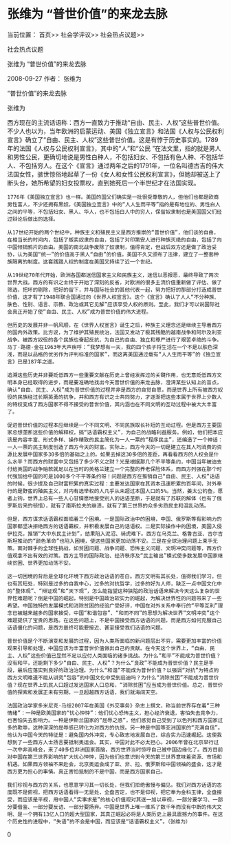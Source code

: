 # 张维为 “普世价值”的来龙去脉

当前位置： 首页>> 社会学评议>> 社会热点议题>>

社会热点议题

张维为 “普世价值”的来龙去脉

2008-09-27 作者： 张维为

   “普世价值”的来龙去脉

张维为

西方现在的主流话语称：西方一直致力于推动“自由、民主、人权”这些普世价值。不少人也以为，当年欧洲的启蒙运动、美国《独立宣言》和法国《人权与公民权利宣言》确立了“自由、民主、人权”这些普世价值。这是有悖于历史事实的。1789年的法国《人权与公民权利宣言》，其中的“人”和“公民 ”在法文里，指的就是男人和男性公民，更确切地说是男性白种人，不包括妇女、不包括有色人种、不包括华人、不包括穷人。在这个《宣言》通过两年之后的1791年，一位名叫德古吉的伟大法国女性，骇世惊俗地起草了一份《女人和女性公民权利宣言》，但她却被送上了断头台，她所希望的妇女投票权，直到她死后一个半世纪才在法国实现。

    1776年《美国独立宣言》也一样。美国的国父们确实是一批很受尊敬的人，但他们也都是欧裔男性富人，不少还拥有黑奴。《美国独立宣言》中的“人人生而平等”指的是有地位的、男性白人之间的平等，不包括妇女、黑人、华人，也不包括白人中的穷人，保留奴隶制也是美国国父们经过辩论后做出的选择。

    从17世纪开始的两个世纪中，种族主义和殖民主义是西方推崇的“普世价值”，他们谈的自由，在相当长的时间内，包括了贩卖奴隶的自由，包括了对印第安人进行种族灭绝的自由，包括了向中国倾销鸦片的自由。美国的南北战争废除了奴隶制，值得肯定，但战后双方还是做了政治妥协，认为美国“统一”的价值高于黑人“自由”的价值。美国不久又颁布了法律，建立了一整套种族隔离的制度。这套践踏人权的制度在美国又持续了近一个世纪。

    从19世纪70年代开始，欧洲各国都迷信国家主义和民族主义，迷信以恶报恶，最终导致了两次世界大战。西方的有识之士终于开始了深刻的反省，对欧洲的很多主流价值重新做了评估、做了筛选，把坏的剔除，把好的留下，并与国际社会的其他代表一起，努力把好的那部分打造成普世价值，这才有了1948年联合国通过的《世界人权宣言》。这个《宣言》确认了人人“不分种族、肤色、性别、语言、宗教、政治或其它见解”应该享受人权的原则。至此，我们才可以说国际社会真正开始了使“自由、民主、人权”成为普世价值的伟大进程。

    但历史的发展并非一帆风顺，在《世界人权宣言》诞生之后，种族主义理念还是继续主导着西方的国内外政策。比方说，为了维护其殖民统治，法国又发动了极其残酷的越南战争和阿尔及利亚战争。被西方奴役的各个民族也奋起反抗，为自己的自由、独立和尊严进行了艰苦卓绝的斗争。马丁·路德·金在1963年大声疾呼：“我梦想有一天，我的四个孩子将生活在一个不是以肤色深浅，而是以品格的优劣作为评判标准的国家”，而这离美国通过载有“人人生而平等”的《独立宣言》已是187年之遥。

    追溯这些历史并非要贬低西方一些重要文献在历史上曾经发挥过的关键作用，也无意贬低西方文明本身已经取得的进步，而是要准确地找出今天普世价值的来龙去脉，澄清某些认知上的盲点，确认“自由、民主、人权”成为普世价值的过程并非是西方的自觉自愿，而是世界上所有被西方奴役的民族经过长期英勇的抗争，并和西方有识之士共同努力，才逐渐把这些本属于世界上少数人的特权变成了西方国家不得不接受的普世价值，其内涵也在不同文明的互动过程中被大大丰富了。

    促进普世价值的过程本应继续是一个不同文明、不同民族取长补短的互动过程。但是西方主要国家总想垄断这些价值的解释权，搞“话语霸权主义”，为自己的战略利益服务。例如，他们把本应该是内容丰富、形式多样、操作精致的民主简化为一人一票的“程序民主”，还编造了一个神话：一人一票的民主制度创造了西方今天的财富。实际上，西方今天的一切是建立在其人均消费的资源比发展中国家多30多倍的基础之上的。如果去掉这30多倍的差距，再看看西方的人权会是什么水平？而西方的财富中又包括了多少不义之财？光是根据那几个不平等条约，中国当年被迫支付给英国的战争赔款就足以在当时的英格兰建立一个完整的养老保险体系，而西方列强在那个时代强加给中国的可是1000多个不平等条约呀！问题是西方在推销自己“自由、民主、人权”话语的时候，很少提及自己财富积累的真实过程：主要发达国家在其资本迅速积累的百年间，对外奉行的是野蛮的殖民主义，对内有选举权的人几乎从未超过本国人口的5%。当然，姜太公钓鱼，愿者上钩，世界上总有一些人心甘情愿地接受别人的话语垄断，于是就有了苏联的解体（也有了俄罗斯后来的顿悟），就有了南斯拉夫的崩溃，就有了第三世界的众多劣质民主和混乱动荡。

    但是，西方谋求话语霸权面临着三个困境。一是国际政治中的困境，中国、俄罗斯等有影响力的国家都坚决拒绝西方的话语霸权，并积极发展自己的话语权。二是实际操作中的困境，美国入侵伊拉克，推销“大中东民主计划”，结果陷入泥沼、骑虎难下。西方在乌克兰、格鲁吉亚、吉尔吉斯坦推动的“颜色革命”也陷入困境，使这些国家更加动荡不安。三是在全球治理问题上束手无策。面对棘手的全球性挑战，如贫困问题、战争问题、恐怖主义问题、文明冲突问题等，西方价值观拿不出有效的对策。西方主导的国际政治、经济秩序及“民主输出”模式使多数发展中国家继续贫困、世界更加动荡不安。

    这一切困境的背后是全球化环境下西方政治话语的苍白。西方文明有其长处，值得我们学习，但也有其短处，特别是过多的自我中心，过多的对抗哲学，过多的好为人师，缺乏一点中国文化中的“整体观”、“辩证观”和“天下观”，怎么能指望这种狭隘的政治话语来解决今天这么复杂的世界性难题呢？倒是中国的崛起，特别是中国政治软实力的崛起，为解决世界性的问题带来了一些希望。中国独特的发展模式和消除贫困的经验广受好评，中国在对外关系中奉行的“平等互利”理念已被越来越多的国家接受，中国“和谐包容”、“和而不同”的思想为解决世界“文明冲突”这个难题提供了宝贵的思路。在这些问题上，不是中国接受西方话语的问题，而是西方如何克服自己话语僵化的问题，是西方最终可能要接近、甚至接受我们话语的问题。

    普世价值是个不断演变和发展的过程，因为人类所面临的新问题层出不穷，需要更加丰富的价值观来引导和处理，中国应该为丰富普世价值做出自己的贡献。在今天这个世界上，“自由、民主、人权”这些价值已显然不足以应付人类面临的诸多挑战。为什么“和平”不能成为普世价值？没有和平，还能剩下多少“自由、民主、人权”？为什么“良政”不能成为普世价值？民主是手段，最后应落实到良好的政治治理。为什么“和谐”不能成为普世价值？以强调“对抗”为特点的西方文明难道不能从讲究“包容”的中国文化中受到启迪吗？为什么“消除贫困”不能成为普世价值？现在世界上饥民人口超过发达国家人口总和，“消除贫困”应当成为普世价值。总之，普世价值的探索和发展正未有穷期，一旦超越西方话语，我们就海阔天空。

    法国政治学家多米尼克·马绥2007年在美国《外交事务》杂志上撰文，称当前世界存在着“三种情绪”：一种是欧美国家的“忧心忡忡”：他们忧心恐怖主义，担心经济衰退，害怕失去竞争力，也害怕失去影响力。一种是伊斯兰国家的“屈辱之感”，他们感觉自己受到了以色列和西方国家过多的欺辱，这种深深的屈辱感已转化为对西方的仇恨。另一种是中国等亚洲国家的“充满自信”。他认为中国今天的特征是：避免国内外冲突，专心致志地发展自己，综合实力迅速崛起。这使我想到了一些西方人士扬言要抵制奥运会。其实，中国对此不必太担心。2006年曾在北京举行过一次中非高峰会，来了40多位非洲国家首脑，西方世界当时惊呼自己被中国边缘化了。西方目前对中国在第三世界影响的扩大忧心忡忡，因为他们也意识到今天的第三世界意味着资源、市场和机遇。如果西方领袖不来赴会，北京奥运会成了亚、非、拉、俄罗斯和中国领袖的盛会，这才是西方更为担心的事情。真正害怕抵制的不是中国，而是西方国家自己。

    我们珍视与西方的关系，也愿意学习其一切长处，但我们拒绝傲慢与偏见。我们对西方话语的态度既不是俯视，把西方话语看得一无是处，全盘否定，也不是仰视，把它奉为金科玉律，全盘接受，而应该是平视，用中国人“实事求是”的核心价值观对其逐一加以审视，一部分要学习、一部分要借鉴、一部分要反诘、一部分要扬弃。中国是世界上唯一维系了数千年而没有中断的伟大文明、是一个拥有13亿人口的超大型国家，其真正崛起必将是人类历史上最具震撼力的事件。在这个历史性的进程中，“失语”的不会是中国，而应该是“话语霸权主义”。（张维为）

  0